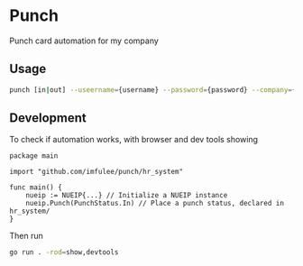 # Punch

Punch card automation for my company

## Usage

```bash
punch [in|out] --useername={username} --password={password} --company={company}
```

## Development

To check if automation works, with browser and dev tools showing

```golang
package main

import "github.com/imfulee/punch/hr_system"

func main() {
    nueip := NUEIP{...} // Initialize a NUEIP instance
    nueip.Punch(PunchStatus.In) // Place a punch status, declared in hr_system/
}
```

Then run

```bash
go run . -rod=show,devtools
```
